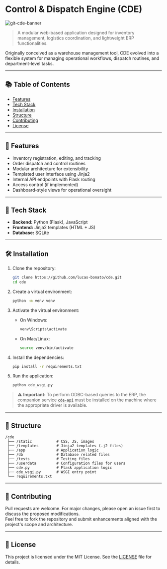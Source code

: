 # Control & Dispatch Engine (CDE)
<img src="https://github.com/bon4to/cde/assets/129971622/e1c1187c-e281-4f2b-8453-42cc4beb6c34" alt="git-cde-banner">


> A modular web-based application designed for inventory management, logistics coordination, and lightweight ERP functionalities.  

Originally conceived as a warehouse management tool, CDE evolved into a flexible system for managing operational workflows, dispatch routines, and department-level tasks.

---
 
## 📚 Table of Contents

- [Features](#-features)
- [Tech Stack](#-tech-stack)
- [Installation](#-installation)
- [Structure](#-structure)
- [Contributing](#-contributing)
- [License](#-license)

---

## 🚀 Features

- Inventory registration, editing, and tracking
- Order dispatch and control routines
- Modular architecture for extensibility
- Templated user interface using Jinja2
- Internal API endpoints with Flask routing
- Access control (if implemented)
- Dashboard-style views for operational oversight

---

## 🧰 Tech Stack

- **Backend:** Python (Flask), JavaScript
- **Frontend:** Jinja2 templates (HTML + JS)
- **Database:** SQLite

---

## 🛠 Installation

1. Clone the repository:
   ```bash
   git clone https://github.com/lucas-bonato/cde.git
   cd cde
   ```

2. Create a virtual environment:
   ```bash
   python -m venv venv
   ```

3. Activate the virtual environment:

   - On Windows:
     ```bash
     venv\Scripts\activate
     ```

   - On Mac/Linux:
     ```bash
     source venv/bin/activate
     ```

4. Install the dependencies:
   ```bash
   pip install -r requirements.txt
   ```

5. Run the application:
   ```bash
   python cde_wsgi.py
   ```

> ⚠️ **Important:** To perform ODBC-based queries to the ERP, the companion service [`cde-api`](https://github.com/lucas-bonato/cde-api) must be installed on the machine where the appropriate driver is available.

---

## 📁 Structure

```
/cde
 ├── /static           # CSS, JS, images
 ├── /templates        # Jinja2 templates (.j2 files)
 ├── /app              # Application logic
 ├── /db               # Database related files 
 ├── /tests            # Testing files 
 ├── /userdata         # Configuration files for users
 ├── cde.py            # Flask application logic
 ├── cde_wsgi.py       # WSGI entry point
 └── requirements.txt
```

---

## 🤝 Contributing

Pull requests are welcome. For major changes, please open an issue first to discuss the proposed modifications.  
Feel free to fork the repository and submit enhancements aligned with the project's scope and architecture.

---

## 📜 License

This project is licensed under the MIT License. See the [LICENSE](./LICENSE) file for details.